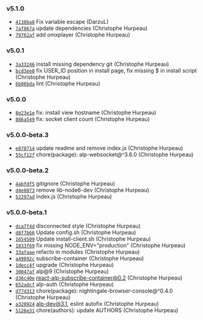 ### v5.1.0

- [`4138ba0`](https://github.com/christophehurpeau/raspberry-pool/commit/4138ba0ff568f164cf8a29d3d658d4a00c100957) Fix variable escape (DarzuL)
- [`7af867a`](https://github.com/christophehurpeau/raspberry-pool/commit/7af867a545e4ff8c08850a8c366a8b37edbea13f) update dependencies (Christophe Hurpeau)
- [`79762af`](https://github.com/christophehurpeau/raspberry-pool/commit/79762af0fbeb478724f907525c06768bd413b834) add omxplayer (Christophe Hurpeau)

### v5.0.1

- [`3a33246`](https://github.com/christophehurpeau/raspberry-pool/commit/3a3324696d4884addf49bda3d872d472fa7c3bfe) install missing dependency git (Christophe Hurpeau)
- [`bcd3ee0`](https://github.com/christophehurpeau/raspberry-pool/commit/bcd3ee0edd91ca84ff4c07a03eeb74118440c1a6) fix USER_ID position in install page, fix missing $ in install script (Christophe Hurpeau)
- [`6b06bda`](https://github.com/christophehurpeau/raspberry-pool/commit/6b06bda51a2f374f528cbf93d76b95768e85f478) lint (Christophe Hurpeau)

### v5.0.0

- [`8e23e1e`](https://github.com/christophehurpeau/raspberry-pool/commit/8e23e1e89244a93a141574d68a3086de8454ef2c) fix: install view hostname (Christophe Hurpeau)
- [`886a549`](https://github.com/christophehurpeau/raspberry-pool/commit/886a54991c42e573d0f497f234298c69f2f15685) fix: socket client count (Christophe Hurpeau)

### v5.0.0-beta.3

- [`e870714`](https://github.com/christophehurpeau/raspberry-pool/commit/e8707145b206ec36b37fb1a46f5a5e366b79a37a) update readme and remove index.js (Christophe Hurpeau)
- [`55cf12f`](https://github.com/christophehurpeau/raspberry-pool/commit/55cf12f8c8369791145ce3382895313b15a52c88) chore(package): alp-websocket@^3.6.0 (Christophe Hurpeau)

### v5.0.0-beta.2

- [`4abfdf5`](https://github.com/christophehurpeau/raspberry-pool/commit/4abfdf55ecef7f86972f7319debdc9fed32a9b9f) gitignore (Christophe Hurpeau)
- [`d4e8073`](https://github.com/christophehurpeau/raspberry-pool/commit/d4e8073ed3921b0127d202c8b0c14c3494e869cb) remove lib-node6-dev (Christophe Hurpeau)
- [`52297ad`](https://github.com/christophehurpeau/raspberry-pool/commit/52297ad6a03ac4391bce183a68e778657b7e7005) index.js (Christophe Hurpeau)

### v5.0.0-beta.1

- [`dca7f4d`](https://github.com/christophehurpeau/raspberry-pool/commit/dca7f4dc628eaff7cd399771c400d5f073e53b45) disconnected style (Christophe Hurpeau)
- [`d8f7b66`](https://github.com/christophehurpeau/raspberry-pool/commit/d8f7b66781f0da9059df57bc0ca5f6dd9912246d) Update config.sh (Christophe Hurpeau)
- [`1654509`](https://github.com/christophehurpeau/raspberry-pool/commit/16545095cdec1270c076d2dec24989860354c8c4) Update install-client.sh (Christophe Hurpeau)
- [`1833f69`](https://github.com/christophehurpeau/raspberry-pool/commit/1833f69e8d9c1bf92b927deeb0f54cb773b26140) fix missing NODE_ENV="production" (Christophe Hurpeau)
- [`33afaae`](https://github.com/christophehurpeau/raspberry-pool/commit/33afaaeb62a2e5d042005ce2092d4c917eb2b6f4) refacto in modules (Christophe Hurpeau)
- [`a49892c`](https://github.com/christophehurpeau/raspberry-pool/commit/a49892c0016fcb67dc853dbdfccd9ed82a0cb8c7) subscribe-container (Christophe Hurpeau)
- [`1decc4f`](https://github.com/christophehurpeau/raspberry-pool/commit/1decc4fa8a73011e7778dff5e29b297ba205230c) upgrade (Christophe Hurpeau)
- [`30047af`](https://github.com/christophehurpeau/raspberry-pool/commit/30047af59cc6f07a541c47e507df4764bd123fba) alp@9 (Christophe Hurpeau)
- [`d36c40e`](https://github.com/christophehurpeau/raspberry-pool/commit/d36c40e8a2c1c12c822c2c955882bee224afbdeb) react-alp-subscribe-container@0.2 (Christophe Hurpeau)
- [`652adcf`](https://github.com/christophehurpeau/raspberry-pool/commit/652adcf524ec74a8e839c8c6b737ed729ca05061) alp-auth (Christophe Hurpeau)
- [`d77d313`](https://github.com/christophehurpeau/raspberry-pool/commit/d77d313867365654da285c787ea89981869c8d06) chore(package): nightingale-browser-console@^0.4.0 (Christophe Hurpeau)
- [`a320924`](https://github.com/christophehurpeau/raspberry-pool/commit/a32092433a5ba038c52036eaebb1379eb0eb2ce3) alp-dev@3.1, eslint autofix (Christophe Hurpeau)
- [`5126e31`](https://github.com/christophehurpeau/raspberry-pool/commit/5126e3159b37f2ce8f563de4a5f8bfd834f1edf6) chore(authors): update AUTHORS (Christophe Hurpeau)
